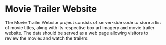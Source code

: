 # Movie Trailer Website
The Movie Trailer Website project consists of server-side code to store a list of movie titles, along with its respective box art imagery and movie trailer website. The data should be served as a web page allowing visitors to review the movies and watch the trailers:
